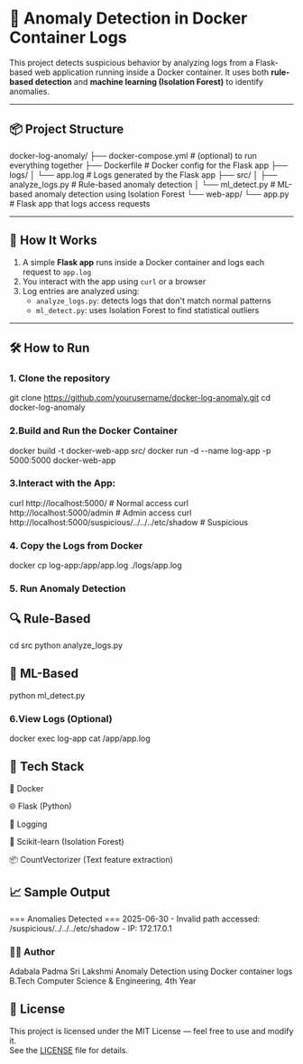 # 🚨 Anomaly Detection in Docker Container Logs

This project detects suspicious behavior by analyzing logs from a Flask-based web application running inside a Docker container. It uses both **rule-based detection** and **machine learning (Isolation Forest)** to identify anomalies.

---

## 📦 Project Structure

docker-log-anomaly/
├── docker-compose.yml # (optional) to run everything together
├── Dockerfile # Docker config for the Flask app
├── logs/
│ └── app.log # Logs generated by the Flask app
├── src/
│ ├── analyze_logs.py # Rule-based anomaly detection
│ └── ml_detect.py # ML-based anomaly detection using Isolation Forest
└── web-app/
└── app.py # Flask app that logs access requests


---

## 🚀 How It Works

1. A simple **Flask app** runs inside a Docker container and logs each request to `app.log`
2. You interact with the app using `curl` or a browser
3. Log entries are analyzed using:
   - `analyze_logs.py`: detects logs that don't match normal patterns
   - `ml_detect.py`: uses Isolation Forest to find statistical outliers

---

## 🛠️ How to Run

### 1. Clone the repository


git clone https://github.com/yourusername/docker-log-anomaly.git
cd docker-log-anomaly

### 2.Build and Run the Docker Container


docker build -t docker-web-app src/
docker run -d --name log-app -p 5000:5000 docker-web-app

### 3.Interact with the App:

curl http://localhost:5000/                     # Normal access
curl http://localhost:5000/admin                # Admin access
curl http://localhost:5000/suspicious/../../../etc/shadow  # Suspicious

### 4. Copy the Logs from Docker

docker cp log-app:/app/app.log ./logs/app.log

### 5. Run Anomaly Detection

  ## 🔍 Rule-Based
  cd src
  python analyze_logs.py

  ## 🧠 ML-Based
  python ml_detect.py
### 6.View Logs (Optional)
   
  docker exec log-app cat /app/app.log


## 🤖 Tech Stack

🐳 Docker

🌐 Flask (Python)

📜 Logging

🧠 Scikit-learn (Isolation Forest)

📦 CountVectorizer (Text feature extraction)

## 📈 Sample Output
=== Anomalies Detected ===
2025-06-30 - Invalid path accessed: /suspicious/../../../etc/shadow - IP: 172.17.0.1

### 👨‍💻 Author
Adabala Padma Sri Lakshmi
Anomaly Detection using Docker container logs
B.Tech Computer Science & Engineering, 4th Year

## 📝 License

This project is licensed under the MIT License — feel free to use and modify it.  
See the [LICENSE](./LICENSE) file for details.




